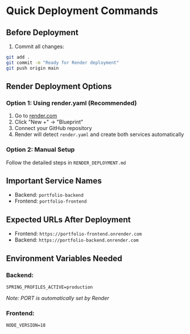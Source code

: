 # Quick Deployment Commands

## Before Deployment
1. Commit all changes:
```bash
git add .
git commit -m "Ready for Render deployment"
git push origin main
```

## Render Deployment Options

### Option 1: Using render.yaml (Recommended)
1. Go to [render.com](https://render.com)
2. Click "New +" → "Blueprint"
3. Connect your GitHub repository
4. Render will detect `render.yaml` and create both services automatically

### Option 2: Manual Setup
Follow the detailed steps in `RENDER_DEPLOYMENT.md`

## Important Service Names
- Backend: `portfolio-backend`
- Frontend: `portfolio-frontend`

## Expected URLs After Deployment
- Frontend: `https://portfolio-frontend.onrender.com`
- Backend: `https://portfolio-backend.onrender.com`

## Environment Variables Needed

### Backend:
```
SPRING_PROFILES_ACTIVE=production
```
*Note: PORT is automatically set by Render*

### Frontend:
```
NODE_VERSION=18
```